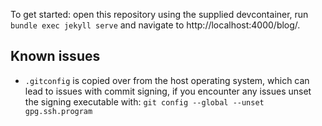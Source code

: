 To get started: open this repository using the supplied devcontainer, run `bundle exec jekyll serve` and navigate to http://localhost:4000/blog/.

## Known issues

- `.gitconfig` is copied over from the host operating system, which can lead to issues with commit signing, if you encounter any issues unset the signing executable with: `git config --global --unset gpg.ssh.program`
